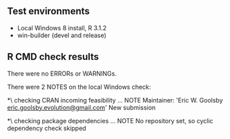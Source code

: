 ## Test environments
* Local Windows 8 install, R 3.1.2
* win-builder (devel and release)

## R CMD check results
There were no ERRORs or WARNINGs. 

There were 2 NOTES on the local Windows check:

\*\ checking CRAN incoming feasibility ... NOTE
Maintainer: 'Eric W. Goolsby <eric.goolsby.evolution@gmail.com>'
New submission

\*\ checking package dependencies ... NOTE
  No repository set, so cyclic dependency check skipped